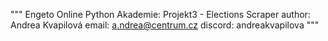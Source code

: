 """ 
Engeto Online Python Akademie: Projekt3 - Elections Scraper 
author: Andrea Kvapilová 
email: a.ndrea@centrum.cz 
discord: andreakvapilova 
"""

